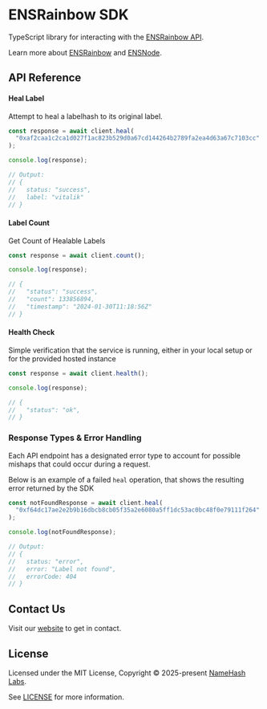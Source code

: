 # ENSRainbow SDK

TypeScript library for interacting with the [ENSRainbow API](https://github.com/namehash/ensnode/tree/main/apps/ensrainbow).

Learn more about [ENSRainbow](https://ensrainbow.io) and [ENSNode](https://ensnode.io).

## API Reference

#### Heal Label
Attempt to heal a labelhash to its original label.

```typescript
const response = await client.heal(
  "0xaf2caa1c2ca1d027f1ac823b529d0a67cd144264b2789fa2ea4d63a67c7103cc"
);

console.log(response);

// Output:
// {
//   status: "success",
//   label: "vitalik"
// }
```

#### Label Count
Get Count of Healable Labels

```typescript
const response = await client.count();

console.log(response);

// {
//   "status": "success",
//   "count": 133856894,
//   "timestamp": "2024-01-30T11:18:56Z"
// }
```

#### Health Check
Simple verification that the service is running, either in your local setup or for the provided hosted instance

```typescript
const response = await client.health();

console.log(response);

// {
//   "status": "ok",
// }
```

### Response Types & Error Handling
Each API endpoint has a designated error type to account for possible mishaps that could occur during a request.

Below is an example of a failed `heal` operation, that shows the resulting error returned by the SDK

```typescript
const notFoundResponse = await client.heal(
  "0xf64dc17ae2e2b9b16dbcb8cb05f35a2e6080a5ff1dc53ac0bc48f0e79111f264"
);

console.log(notFoundResponse);

// Output:
// {
//   status: "error",
//   error: "Label not found",
//   errorCode: 404
// }
```

## Contact Us

Visit our [website](https://namehashlabs.org/) to get in contact.

## License

Licensed under the MIT License, Copyright © 2025-present [NameHash Labs](https://namehashlabs.org).

See [LICENSE](./LICENSE) for more information.
